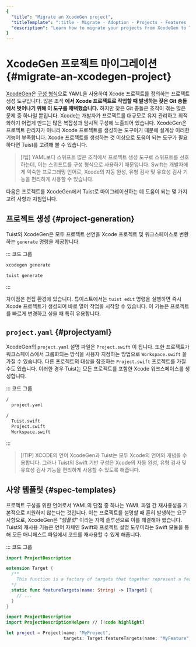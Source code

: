 ```yaml
---
{
  "title": "Migrate an XcodeGen project",
  "titleTemplate": ":title · Migrate · Adoption · Projects · Features · Guides · Tuist",
  "description": "Learn how to migrate your projects from XcodeGen to Tuist."
}
---
```

# XcodeGen 프로젝트 마이그레이션 {#migrate-an-xcodegen-project}

[XcodeGen](https://github.com/yonaskolb/XcodeGen)은 [구성
형식](https://github.com/yonaskolb/XcodeGen/blob/master/Docs/ProjectSpec.md)으로
YAML을 사용하여 Xcode 프로젝트를 정의하는 프로젝트 생성 도구입니다. 많은 조직 **에서 Xcode 프로젝트로 작업할 때 발생하는 잦은
Git 충돌에서 벗어나기 위해 이 도구를 채택했습니다.** 하지만 잦은 Git 충돌은 조직이 겪는 많은 문제 중 하나일 뿐입니다. Xcode는
개발자가 프로젝트를 대규모로 유지 관리하고 최적화하기 어렵게 만드는 많은 복잡성과 암시적 구성에 노출되어 있습니다. XcodeGen은 프로젝트
관리자가 아니라 Xcode 프로젝트를 생성하는 도구이기 때문에 설계상 이러한 기능이 부족합니다. Xcode 프로젝트를 생성하는 것 이상으로
도움이 되는 도구가 필요하다면 Tuist를 고려해 볼 수 있습니다.

> [!팁] YAML보다 스위프트 많은 조직에서 프로젝트 생성 도구로 스위프트를 선호하는데, 이는 스위프트를 구성 형식으로 사용하기 때문입니다.
> Swift는 개발자에게 익숙한 프로그래밍 언어로, Xcode의 자동 완성, 유형 검사 및 유효성 검사 기능을 편리하게 사용할 수 있습니다.

다음은 프로젝트를 XcodeGen에서 Tuist로 마이그레이션하는 데 도움이 되는 몇 가지 고려 사항과 지침입니다.

## 프로젝트 생성 {#project-generation}

Tuist와 XcodeGen은 모두 프로젝트 선언을 Xcode 프로젝트 및 워크스페이스로 변환하는 `generate` 명령을 제공합니다.

::: 코드 그룹

```bash [XcodeGen]
xcodegen generate
```

```bash [Tuist]
tuist generate
```
:::

차이점은 편집 환경에 있습니다. 튜이스트에서는 `tuist edit` 명령을 실행하면 즉시 Xcode 프로젝트가 생성되어 바로 열어 작업을
시작할 수 있습니다. 이 기능은 프로젝트를 빠르게 변경하고 싶을 때 특히 유용합니다.

## `project.yaml` {#projectyaml}

XcodeGen의 `project.yaml` 설명 파일은 `Project.swift` 이 됩니다. 또한 프로젝트가 워크스페이스에서 그룹화되는
방식을 사용자 지정하는 방법으로 `Workspace.swift` 을 가질 수 있습니다. 다른 프로젝트의 대상을 참조하는
`Project.swift` 프로젝트를 가질 수도 있습니다. 이러한 경우 Tuist는 모든 프로젝트를 포함한 Xcode 워크스페이스를
생성합니다.

::: 코드 그룹

```bash [XcodeGen directory structure]
/
  project.yaml
```

```bash [Tuist directory structure]
/
  Tuist.swift
  Project.swift
  Workspace.swift
```
:::

> [!TIP] XCODE의 언어 XcodeGen과 Tuist는 모두 Xcode의 언어와 개념을 수용합니다. 그러나 Tuist의 Swift 기반
> 구성은 Xcode의 자동 완성, 유형 검사 및 유효성 검사 기능을 편리하게 사용할 수 있도록 해줍니다.

## 사양 템플릿 {#spec-templates}

프로젝트 구성을 위한 언어로서 YAML의 단점 중 하나는 YAML 파일 간 재사용성을 기본적으로 지원하지 않는다는 것입니다. 이는 프로젝트를
설명할 때 흔히 발생하는 요구 사항으로, XcodeGen은 *"템플릿"* 이라는 자체 솔루션으로 이를 해결해야 했습니다. Tuist의 재사용
기능은 언어 자체인 Swift와
<LocalizedLink href="/guides/features/projects/code-sharing">프로젝트 설명
도우미</LocalizedLink>라는 Swift 모듈을 통해 모든 매니페스트 파일에서 코드를 재사용할 수 있게 해줍니다.

::: 코드 그룹
```swift [Tuist/ProjectDescriptionHelpers/Target+Features.swift]
import ProjectDescription

extension Target {
  /**
    This function is a factory of targets that together represent a feature.
  */
  static func featureTargets(name: String) -> [Target] {
    // ...
  }
}
```
```swift [Project.swift]
import ProjectDescription
import ProjectDescriptionHelpers // [!code highlight]

let project = Project(name: "MyProject",
                      targets: Target.featureTargets(name: "MyFeature")) // [!code highlight]
```

